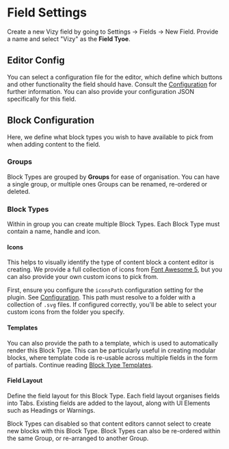 # Field Settings
Create a new Vizy field by going to Settings → Fields → New Field. Provide a name and select "Vizy" as the **Field Tyoe**.

## Editor Config
You can select a configuration file for the editor, which define which buttons and other functionality the field should have. Consult the [Configuration](docs:get-started/configuration) for further information. You can also provide your configuration JSON specifically for this field.

## Block Configuration
Here, we define what block types you wish to have available to pick from when adding content to the field.

### Groups
Block Types are grouped by **Groups** for ease of organisation. You can have a single group, or multiple ones Groups can be renamed, re-ordered or deleted.

### Block Types
Within in group you can create multiple Block Types. Each Block Type must contain a name, handle and icon. 

#### Icons
This helps to visually identify the type of content block a content editor is creating. We provide a full collection of icons from [Font Awesome 5](https://fontawesome.com/), but you can also provide your own custom icons to pick from.

First, ensure you configure the `iconsPath` configuration setting for the plugin. See [Configuration](docs:get-started/configuration). This path must resolve to a folder with a collection of `.svg` files. If configured correctly, you'll be able to select your custom icons from the folder you specify.

#### Templates
You can also provide the path to a template, which is used to automatically render this Block Type. This can be particularly useful in creating modular blocks, where template code is re-usable across multiple fields in the form of partials. Continue reading [Block Type Templates](docs:template-guides/block-type-templates).

#### Field Layout
Define the field layout for this Block Type. Each field layout organises fields into Tabs. Existing fields are added to the layout, along with UI Elements such as Headings or Warnings.

Block Types can disabled so that content editors cannot select to create new blocks with this Block Type. Block Types can also be re-ordered within the same Group, or re-arranged to another Group.